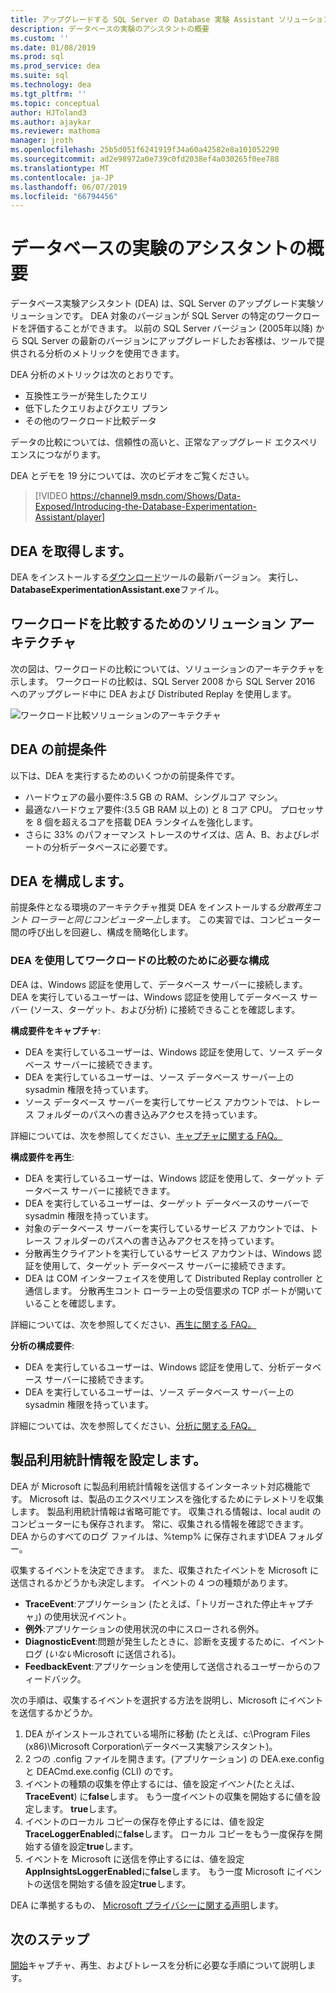 ```yaml
---
title: アップグレードする SQL Server の Database 実験 Assistant ソリューションの概要
description: データベースの実験のアシスタントの概要
ms.custom: ''
ms.date: 01/08/2019
ms.prod: sql
ms.prod_service: dea
ms.suite: sql
ms.technology: dea
ms.tgt_pltfrm: ''
ms.topic: conceptual
author: HJToland3
ms.author: ajaykar
ms.reviewer: mathoma
manager: jroth
ms.openlocfilehash: 25b5d051f6241919f34a60a42582e8a101052290
ms.sourcegitcommit: ad2e98972a0e739c0fd2038ef4a030265f0ee788
ms.translationtype: MT
ms.contentlocale: ja-JP
ms.lasthandoff: 06/07/2019
ms.locfileid: "66794456"
---
```

# <a name="overview-of-database-experimentation-assistant"></a>データベースの実験のアシスタントの概要

データベース実験アシスタント (DEA) は、SQL Server のアップグレード実験ソリューションです。 DEA 対象のバージョンが SQL Server の特定のワークロードを評価することができます。 以前の SQL Server バージョン (2005年以降) から SQL Server の最新のバージョンにアップグレードしたお客様は、ツールで提供される分析のメトリックを使用できます。 

DEA 分析のメトリックは次のとおりです。
- 互換性エラーが発生したクエリ
- 低下したクエリおよびクエリ プラン
- その他のワークロード比較データ

データの比較については、信頼性の高いと、正常なアップグレード エクスペリエンスにつながります。

DEA とデモを 19 分については、次のビデオをご覧ください。

> [!VIDEO https://channel9.msdn.com/Shows/Data-Exposed/Introducing-the-Database-Experimentation-Assistant/player]

## <a name="get-dea"></a>DEA を取得します。

DEA をインストールする[ダウンロード](https://www.microsoft.com/download/details.aspx?id=54090)ツールの最新バージョン。 実行し、 **DatabaseExperimentationAssistant.exe**ファイル。

## <a name="solution-architecture-for-comparing-workloads"></a>ワークロードを比較するためのソリューション アーキテクチャ

次の図は、ワークロードの比較については、ソリューションのアーキテクチャを示します。 ワークロードの比較は、SQL Server 2008 から SQL Server 2016 へのアップグレード中に DEA および Distributed Replay を使用します。

![ワークロード比較ソリューションのアーキテクチャ](./media/database-experimentation-assistant-overview/dea-overview-compare-solution-architecture.png)

## <a name="dea-prerequisites"></a>DEA の前提条件

以下は、DEA を実行するためのいくつかの前提条件です。
- ハードウェアの最小要件:3.5 GB の RAM、シングルコア マシン。
- 最適なハードウェア要件:(3.5 GB RAM 以上の) と 8 コア CPU。 プロセッサを 8 個を超えるコアを搭載 DEA ランタイムを強化します。
- さらに 33% のパフォーマンス トレースのサイズは、店 A、B、およびレポートの分析データベースに必要です。

## <a name="configure-dea"></a>DEA を構成します。

前提条件となる環境のアーキテクチャ推奨 DEA をインストールする*分散再生コント ローラーと同じコンピューター上*します。 この実習では、コンピューター間の呼び出しを回避し、構成を簡略化します。

### <a name="required-configuration-for-workload-comparison-by-using-dea"></a>DEA を使用してワークロードの比較のために必要な構成

DEA は、Windows 認証を使用して、データベース サーバーに接続します。 DEA を実行しているユーザーは、Windows 認証を使用してデータベース サーバー (ソース、ターゲット、および分析) に接続できることを確認します。

**構成要件をキャプチャ**:

*   DEA を実行しているユーザーは、Windows 認証を使用して、ソース データベース サーバーに接続できます。
*   DEA を実行しているユーザーは、ソース データベース サーバー上の sysadmin 権限を持っています。
*   ソース データベース サーバーを実行してサービス アカウントでは、トレース フォルダーのパスへの書き込みアクセスを持っています。

詳細については、次を参照してください、[キャプチャに関する FAQ。](database-experimentation-assistant-capture-trace.md#frequently-asked-questions-about-trace-capture)

**構成要件を再生**: 

*   DEA を実行しているユーザーは、Windows 認証を使用して、ターゲット データベース サーバーに接続できます。
*   DEA を実行しているユーザーは、ターゲット データベースのサーバーで sysadmin 権限を持っています。
*   対象のデータベース サーバーを実行しているサービス アカウントでは、トレース フォルダーのパスへの書き込みアクセスを持っています。
*   分散再生クライアントを実行しているサービス アカウントは、Windows 認証を使用して、ターゲット データベース サーバーに接続できます。
*   DEA は COM インターフェイスを使用して Distributed Replay controller と通信します。 分散再生コント ローラー上の受信要求の TCP ポートが開いていることを確認します。

詳細については、次を参照してください、[再生に関する FAQ。](database-experimentation-assistant-replay-trace.md#frequently-asked-questions-about-trace-replay)

**分析の構成要件**: 

*   DEA を実行しているユーザーは、Windows 認証を使用して、分析データベース サーバーに接続できます。
*   DEA を実行しているユーザーは、ソース データベース サーバー上の sysadmin 権限を持っています。

詳細については、次を参照してください、[分析に関する FAQ。](database-experimentation-assistant-create-report.md#frequently-asked-questions-about-analysis-reports)

## <a name="set-up-telemetry"></a>製品利用統計情報を設定します。

DEA が Microsoft に製品利用統計情報を送信するインターネット対応機能です。 Microsoft は、製品のエクスペリエンスを強化するためにテレメトリを収集します。 製品利用統計情報は省略可能です。 収集される情報は、local audit のコンピューターにも保存されます。 常に、収集される情報を確認できます。 DEA からのすべてのログ ファイルは、%temp% に保存されます\\DEA フォルダー。

収集するイベントを決定できます。 また、収集されたイベントを Microsoft に送信されるかどうかも決定します。 イベントの 4 つの種類があります。

*   **TraceEvent**:アプリケーション (たとえば、「トリガーされた停止キャプチャ」) の使用状況イベント。
*   **例外**:アプリケーションの使用状況の中にスローされる例外。
*   **DiagnosticEvent**:問題が発生したときに、診断を支援するために、イベント ログ (*いない*Microsoft に送信される)。
*   **FeedbackEvent**:アプリケーションを使用して送信されるユーザーからのフィードバック。

次の手順は、収集するイベントを選択する方法を説明し、Microsoft にイベントを送信するかどうか。

1.  DEA がインストールされている場所に移動 (たとえば、c:\\Program Files (x86)\\Microsoft Corporation\\データベース実験アシスタント)。
2.  2 つの .config ファイルを開きます。(アプリケーション) の DEA.exe.config と DEACmd.exe.config (CLI) のです。
3.  イベントの種類の収集を停止するには、値を設定*イベント*(たとえば、 **TraceEvent**) に**false**します。 もう一度イベントの収集を開始するに値を設定します。 **true**します。
4.  イベントのローカル コピーの保存を停止するには、値を設定**TraceLoggerEnabled**に**false**します。 ローカル コピーをもう一度保存を開始する値を設定**true**します。
5.  イベントを Microsoft に送信を停止するには、値を設定**AppInsightsLoggerEnabled**に**false**します。 もう一度 Microsoft にイベントの送信を開始する値を設定**true**します。

DEA に準拠するもの、 [Microsoft プライバシーに関する声明](https://aka.ms/dea-privacy)します。

## <a name="next-steps"></a>次のステップ

[開始](database-experimentation-assistant-get-started.md)キャプチャ、再生、およびトレースを分析に必要な手順について説明します。
